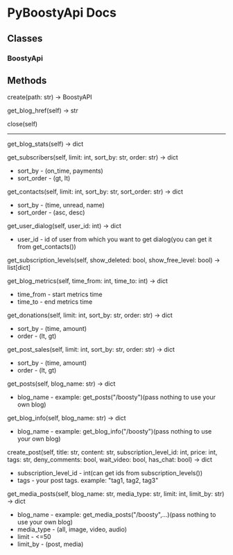 # PyBoostyApi Docs

## Classes
###  BoostyApi

## Methods

create(path: str) -> BoostyAPI

get_blog_href(self) -> str

close(self)

---


get_blog_stats(self) -> dict

get_subscribers(self, limit: int, sort_by: str, order: str) -> dict
- sort_by - (on_time, payments)
- sort_order - (gt, lt)

get_contacts(self, limit: int, sort_by: str, sort_order: str) -> dict
- sort_by - (time, unread, name)
- sort_order - (asc, desc)

get_user_dialog(self, user_id: int) -> dict
- user_id - id of user from which you want to get dialog(you can get it from get_contacts())

get_subscription_levels(self, show_deleted: bool, show_free_level: bool) -> list[dict]

get_blog_metrics(self, time_from: int, time_to: int) -> dict
- time_from - start metrics time
- time_to - end metrics time

get_donations(self, limit: int, sort_by: str, order: str) -> dict
- sort_by - (time, amount)
- order - (lt, gt)

get_post_sales(self, limit: int, sort_by: str, order: str) -> dict
- sort_by - (time, amount)
- order - (lt, gt)

get_posts(self, blog_name: str) -> dict
- blog_name - example: get_posts("/boosty")(pass nothing to use your own blog)

get_blog_info(self, blog_name: str) -> dict
- blog_name - example: get_blog_info("/boosty")(pass nothing to use your own blog)

create_post(self, title: str, content: str, subscription_level_id: int, price: int, tags: str, deny_comments: bool, wait_video: bool, has_chat: bool) -> dict
- subscription_level_id - int(can get ids from subscription_levels())
- tags - your post tags. example: "tag1, tag2, tag3"

get_media_posts(self, blog_name: str, media_type: str, limit: int, limit_by: str) -> dict
- blog_name - example: get_media_posts("/boosty",...)(pass nothing to use your own blog)
- media_type - (all, image, video, audio)
- limit - <=50
- limit_by - (post, media)
